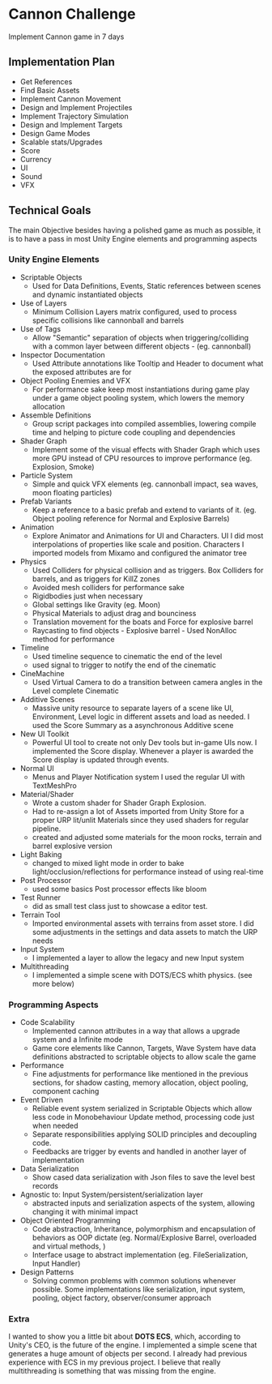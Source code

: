 # Cannon Challenge

Implement Cannon game in 7 days

## Implementation Plan

- Get References
- Find Basic Assets
- Implement Cannon Movement
- Design and Implement Projectiles
- Implement Trajectory Simulation
- Design and Implement Targets
- Design Game Modes
- Scalable stats/Upgrades
- Score
- Currency
- UI
- Sound
- VFX

## Technical Goals

The main Objective besides having a polished game as much as possible, it is to have a pass in most Unity Engine elements and programming aspects

### Unity Engine Elements

- Scriptable Objects
	- Used for Data Definitions, Events, Static references between scenes and dynamic instantiated objects	
- Use of Layers
	- Minimum Collision Layers matrix configured, used to process specific collisions like cannonball and barrels	
- Use of Tags
	- Allow "Semantic" separation of objects when triggering/colliding with a common layer between different objects - (eg. cannonball)
- Inspector Documentation
	- Used Attribute annotations like Tooltip and Header to document what the exposed attributes are for
- Object Pooling Enemies and VFX
	- For performance sake keep most instantiations during game play under a game object pooling system, which lowers the memory allocation
- Assemble Definitions
	- Group script packages into compiled assemblies, lowering compile time and helping to picture code coupling and dependencies	
- Shader Graph
	- Implement some of the visual effects with Shader Graph which uses more GPU instead of CPU resources to improve performance (eg. Explosion, Smoke)	
- Particle System
	- Simple and quick VFX elements (eg. cannonball impact, sea waves, moon floating particles) 
- Prefab Variants
	- Keep a reference to a basic prefab and extend to variants of it. (eg. Object pooling reference for Normal and Explosive Barrels)
- Animation
	- Explore Animator and Animations for UI and Characters. UI I did most interpolations of properties like scale and position. Characters I imported models from Mixamo and configured the animator tree	
- Physics
	- Used Colliders for physical collision and as triggers. Box Colliders for barrels, and as triggers for KillZ zones 
	- Avoided mesh colliders for performance sake
	- Rigidbodies just when necessary
	- Global settings like Gravity (eg. Moon)
	- Physical Materials to adjust drag and bounciness
	- Translation movement for the boats and Force for explosive barrel
	- Raycasting to find objects - Explosive barrel - Used NonAlloc method for performance
- Timeline
	- Used timeline sequence to cinematic the end of the level
	- used signal to trigger to notify the end of the cinematic	
- CineMachine
	- Used Virtual Camera to do a transition between camera angles in the Level complete Cinematic	
- Additive Scenes
	- Massive unity resource to separate layers of a scene like UI, Environment, Level logic in different assets and load as needed. I used the Score Summary as a asynchronous Additive scene 
- New UI Toolkit
	- Powerful UI tool to create not only Dev tools but in-game UIs now. I implemented the Score display. Whenever a player is awarded the Score display is updated through events.
- Normal UI
	- Menus and Player Notification system	I used the regular UI with TextMeshPro 	
- Material/Shader
	- Wrote a custom shader for Shader Graph Explosion.
	- Had to re-assign a lot of Assets imported from Unity Store for a proper URP lit/unlit Materials since they used shaders for regular pipeline.
	- created and adjusted some materials for the moon rocks, terrain and barrel explosive version 
- Light Baking
	- changed to mixed light mode in order to bake light/occlusion/reflections for performance instead of using real-time
- Post Processor
	- used some basics Post processor effects like bloom
- Test Runner
	- did as small test class just to showcase a editor test.	
- Terrain Tool
	- Imported environmental assets with terrains from asset store. I did some adjustments in the settings and data assets to match the URP needs
- Input System
	- I implemented a layer to allow the legacy and new Input system
- Multithreading
	- I implemented a simple scene with DOTS/ECS whith physics. (see more below)	

### Programming Aspects

- Code Scalability
	- Implemented cannon attributes in a way that allows a upgrade system and a Infinite mode
	- Game core elements like Cannon, Targets, Wave System have data definitions abstracted to scriptable objects to allow scale the game
- Performance
	- Fine adjustments for performance like mentioned in the previous sections, for shadow casting, memory allocation, object pooling, component caching
- Event Driven
	- Reliable event system serialized in Scriptable Objects which allow less code in Monobehaviour Update method, processing code just when needed
	- Separate responsibilities applying SOLID principles and decoupling code.
	- Feedbacks are trigger by events and handled in another layer of implementation
- Data Serialization
	- Show cased data serialization with Json files to save the level best records
- Agnostic to: Input System/persistent/serialization layer 
	- abstracted inputs and serialization aspects of the system, allowing changing it with minimal impact
- Object Oriented Programming
	- Code abstraction, Inheritance, polymorphism and encapsulation of behaviors as OOP dictate (eg. Normal/Explosive Barrel, overloaded and virtual methods, )
	- Interface usage to abstract implementation (eg. FileSerialization, Input Handler)
- Design Patterns
	- Solving common problems with common solutions whenever possible. Some implementations like serialization, input system, pooling, object factory, observer/consumer approach

### Extra

I wanted to show you a little bit about **DOTS ECS**, which, according to Unity's CEO, is the future of the engine. I implemented a simple scene that generates a huge amount of objects per second. I already had previous experience with ECS in my previous project. I believe that really multithreading is something that was missing from the engine.
